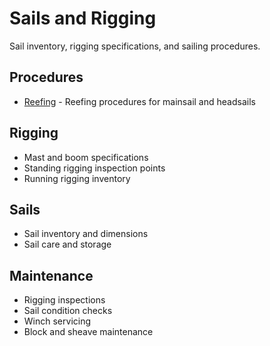 # Sails and Rigging

Sail inventory, rigging specifications, and sailing procedures.

## Procedures

- [Reefing](reefing.md) - Reefing procedures for mainsail and headsails

## Rigging

- Mast and boom specifications
- Standing rigging inspection points
- Running rigging inventory

## Sails

- Sail inventory and dimensions
- Sail care and storage

## Maintenance

- Rigging inspections
- Sail condition checks
- Winch servicing
- Block and sheave maintenance
